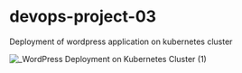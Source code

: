 # devops-project-03
Deployment of wordpress application on kubernetes cluster

![_WordPress Deployment on Kubernetes Cluster (1)](https://user-images.githubusercontent.com/70517765/211318858-467f6f7c-1091-4816-98d8-3026de8f62a4.png)
